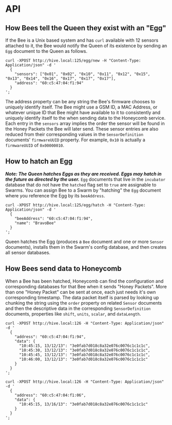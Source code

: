# API

## How Bees tell the Queen they exist with an "Egg"

If the Bee is a Unix based system and has `curl` available with 12 sensors attached to it, the Bee would notify the Queen of its existence by sending an `Egg` document to the Queen as follows.

```
curl -XPOST http://hive.local:125/egg/new -H "Content-Type: Application/json" -d '
  {
    "sensors": ["0x01", "0x02", "0x10", "0x11", "0x12", "0x15", "0x13", "0x14", "0x16", "0x17", "0x17", "0x17"],
    "address": "60:c5:47:04:f1:94"
  }
';
```

The address property can be any string the Bee's firmware chooses to uniquely identify itself. The Bee might use a GSM ID, a MAC Address, or whatever unique ID that Bee might have available to it to consistently and uniquely identify itself to the when sending data to the Honeycomb service. Each entry in the `sensors` array implies the order the sensor will be found in the Honey Packets the Bee will later send. These sensor entries are also reduced from their corresponding values in the `SensorDefinition` documents' `firmwareUUID` property. For example, `0x10` is actually a `firmwareUUID` of `0x00000010`.   


## How to hatch an Egg

___Note: The Queen hatches Eggs as they are received. Eggs may hatch in the future as directed by the user.___ `Egg` documents that live in the `incubator` database that do not have the `hatched` flag set to `true` are assignable to Swarms. You can assign Bee to a Swarm by "hatching" the `Egg` document where you reference the Egg by its `beeAddress`. 

```
curl -XPOST http://hive.local:125/egg/hatch -H "Content-Type: Application/json" -d '
  {
    "beeAddress": "60:c5:47:04:f1:94",
    "name": "BravoBee"
  }
';
```

Queen hatches the Egg (produces a `Bee` document and one or more `Sensor` documents), installs them in the Swarm's config database, and then creates all sensor databases. 


## How Bees send data to Honeycomb

When a Bee has been hatched, Honeycomb can find the configuration and corresponding databases for that Bee when it sends "Honey Packets". More than one "Honey Packet" can be sent at once, each just needs it's own corresponding timestamp. The data packet itself is parsed by looking up chunking the string using the `order` property on related `Sensor` documents and then the descriptive data in the corresponding `SensorDefinition` documents, properties like `shift`, `units`, `scalar`, and `dataLength`. 

```
curl -XPOST http://hive.local:126 -H "Content-Type: Application/json" -d '
  {
    "address": "60:c5:47:04:f1:94",
    "data": { 
      "10:45:15, 13/12/13": "3e0fab7d018c8a32e076c0076c1c1c1c",
      "10:45:30, 13/12/13": "3e0fab7d018c8a32e076c0076c1c1c1c",
      "10:45:45, 13/12/13": "3e0fab7d018c8a32e076c0076c1c1c1c",
      "10:46:00, 13/12/13": "3e0fab7d018c8a32e076c0076c1c1c1c"
    } 
  }
';
```

```
curl -XPOST http://hive.local:126 -H "Content-Type: Application/json" -d '
  {
    "address": "60:c5:47:04:f1:06",
    "data": { 
      "10:45:15, 13/16/13": "3e0fab7d018c8a32e076c0076c1c1c1c"
    } 
  }
';
```

